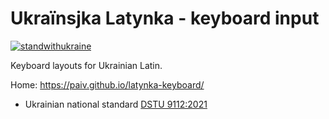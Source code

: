 Ukraïnsjka Latynka - keyboard input
==

[![standwithukraine](https://user-images.githubusercontent.com/196601/157244482-73d3c54c-3e3f-4fac-8eb0-cc32cd5d746e.svg)](https://ukrainewar.carrd.co/)

Keyboard layouts for Ukrainian Latin.

Home: https://paiv.github.io/latynka-keyboard/

- Ukrainian national standard [DSTU 9112:2021](https://uk.wikipedia.org/wiki/ДСТУ_9112:2021)
